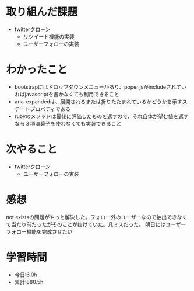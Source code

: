 # 取り組んだ課題
- twitterクローン
  - リツイート機能の実装
  - ユーザーフォローの実装
# わかったこと
- bootstrapにはドロップダウンメニューがあり、poper.jsがincludeされていればjavascriptを書かなくても利用できること
- aria-expandedは、展開されるまたは折りたたまれているかどうかを示すステートプロバティである
- rubyのメソッドは最後に評価したものを返すので、それ自体が望む値を返すなら３項演算子を使わなくても実装できること
# 次やること
- twitterクローン
  - ユーザーフォローの実装
# 感想
not existsの問題がやっと解決した。フォロー外のユーザーなので抽出できなくて当たり前だったがそのことが抜けていた。凡ミスだった。
明日にはユーザーフォロー機能を完成させたい
# 学習時間
- 今日:6.0h
- 累計:880.5h